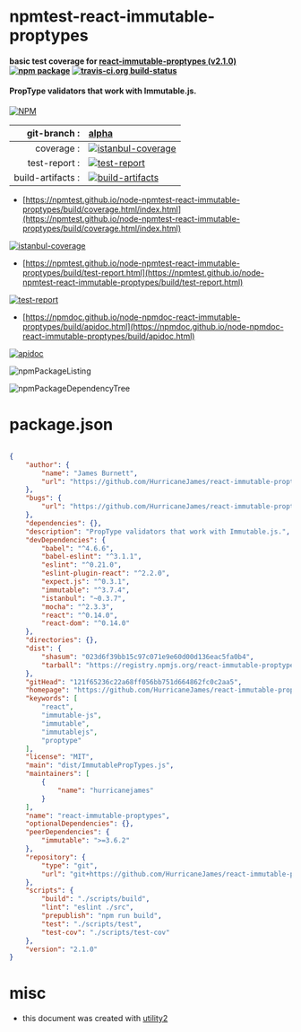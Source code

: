 # npmtest-react-immutable-proptypes

#### basic test coverage for  [react-immutable-proptypes (v2.1.0)](https://github.com/HurricaneJames/react-immutable-proptypes)  [![npm package](https://img.shields.io/npm/v/npmtest-react-immutable-proptypes.svg?style=flat-square)](https://www.npmjs.org/package/npmtest-react-immutable-proptypes) [![travis-ci.org build-status](https://api.travis-ci.org/npmtest/node-npmtest-react-immutable-proptypes.svg)](https://travis-ci.org/npmtest/node-npmtest-react-immutable-proptypes)

#### PropType validators that work with Immutable.js.

[![NPM](https://nodei.co/npm/react-immutable-proptypes.png?downloads=true&downloadRank=true&stars=true)](https://www.npmjs.com/package/react-immutable-proptypes)

| git-branch : | [alpha](https://github.com/npmtest/node-npmtest-react-immutable-proptypes/tree/alpha)|
|--:|:--|
| coverage : | [![istanbul-coverage](https://npmtest.github.io/node-npmtest-react-immutable-proptypes/build/coverage.badge.svg)](https://npmtest.github.io/node-npmtest-react-immutable-proptypes/build/coverage.html/index.html)|
| test-report : | [![test-report](https://npmtest.github.io/node-npmtest-react-immutable-proptypes/build/test-report.badge.svg)](https://npmtest.github.io/node-npmtest-react-immutable-proptypes/build/test-report.html)|
| build-artifacts : | [![build-artifacts](https://npmtest.github.io/node-npmtest-react-immutable-proptypes/glyphicons_144_folder_open.png)](https://github.com/npmtest/node-npmtest-react-immutable-proptypes/tree/gh-pages/build)|

- [https://npmtest.github.io/node-npmtest-react-immutable-proptypes/build/coverage.html/index.html](https://npmtest.github.io/node-npmtest-react-immutable-proptypes/build/coverage.html/index.html)

[![istanbul-coverage](https://npmtest.github.io/node-npmtest-react-immutable-proptypes/build/screenCapture.buildCi.browser.%252Ftmp%252Fbuild%252Fcoverage.lib.html.png)](https://npmtest.github.io/node-npmtest-react-immutable-proptypes/build/coverage.html/index.html)

- [https://npmtest.github.io/node-npmtest-react-immutable-proptypes/build/test-report.html](https://npmtest.github.io/node-npmtest-react-immutable-proptypes/build/test-report.html)

[![test-report](https://npmtest.github.io/node-npmtest-react-immutable-proptypes/build/screenCapture.buildCi.browser.%252Ftmp%252Fbuild%252Ftest-report.html.png)](https://npmtest.github.io/node-npmtest-react-immutable-proptypes/build/test-report.html)

- [https://npmdoc.github.io/node-npmdoc-react-immutable-proptypes/build/apidoc.html](https://npmdoc.github.io/node-npmdoc-react-immutable-proptypes/build/apidoc.html)

[![apidoc](https://npmdoc.github.io/node-npmdoc-react-immutable-proptypes/build/screenCapture.buildCi.browser.%252Ftmp%252Fbuild%252Fapidoc.html.png)](https://npmdoc.github.io/node-npmdoc-react-immutable-proptypes/build/apidoc.html)

![npmPackageListing](https://npmtest.github.io/node-npmtest-react-immutable-proptypes/build/screenCapture.npmPackageListing.svg)

![npmPackageDependencyTree](https://npmtest.github.io/node-npmtest-react-immutable-proptypes/build/screenCapture.npmPackageDependencyTree.svg)



# package.json

```json

{
    "author": {
        "name": "James Burnett",
        "url": "https://github.com/HurricaneJames/react-immutable-proptypes"
    },
    "bugs": {
        "url": "https://github.com/HurricaneJames/react-immutable-proptypes/issues"
    },
    "dependencies": {},
    "description": "PropType validators that work with Immutable.js.",
    "devDependencies": {
        "babel": "^4.6.6",
        "babel-eslint": "^3.1.1",
        "eslint": "^0.21.0",
        "eslint-plugin-react": "^2.2.0",
        "expect.js": "^0.3.1",
        "immutable": "^3.7.4",
        "istanbul": "~0.3.7",
        "mocha": "^2.3.3",
        "react": "^0.14.0",
        "react-dom": "^0.14.0"
    },
    "directories": {},
    "dist": {
        "shasum": "023d6f39bb15c97c071e9e60d00d136eac5fa0b4",
        "tarball": "https://registry.npmjs.org/react-immutable-proptypes/-/react-immutable-proptypes-2.1.0.tgz"
    },
    "gitHead": "121f65236c22a68ff056bb751d664862fc0c2aa5",
    "homepage": "https://github.com/HurricaneJames/react-immutable-proptypes",
    "keywords": [
        "react",
        "immutable-js",
        "immutable",
        "immutablejs",
        "proptype"
    ],
    "license": "MIT",
    "main": "dist/ImmutablePropTypes.js",
    "maintainers": [
        {
            "name": "hurricanejames"
        }
    ],
    "name": "react-immutable-proptypes",
    "optionalDependencies": {},
    "peerDependencies": {
        "immutable": ">=3.6.2"
    },
    "repository": {
        "type": "git",
        "url": "git+https://github.com/HurricaneJames/react-immutable-proptypes.git"
    },
    "scripts": {
        "build": "./scripts/build",
        "lint": "eslint ./src",
        "prepublish": "npm run build",
        "test": "./scripts/test",
        "test-cov": "./scripts/test-cov"
    },
    "version": "2.1.0"
}
```



# misc
- this document was created with [utility2](https://github.com/kaizhu256/node-utility2)
